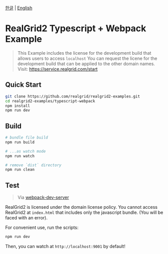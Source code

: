 [한글](README.md) | [English](README_en.md)

# RealGrid2 Typescript + Webpack Example

> This Example includes the license for the development build that allows users to access `localhost`
> You can request the licene for the development build that can be applied to the other domain names. Visit: https://service.realgrid.com/start

## Quick Start

```sh
git clone https://github.com/realgrid/realgrid2-examples.git
cd realgrid2-examples/typescript-webpack
npm install
npm run dev
```

## Build

```bash
# bundle file build
npm run build

# ...as watch mode
npm run watch

# remove `dist` directory
npm run clean
```

## Test

> Via [webpack-dev-server](https://webpack.js.org/configuration/dev-server/) 

RealGrid2 is licensed under the domain license policy. You cannot access RealGrid2 at `index.html` that includes only the javascript bundle. (You will be faced with an error).

For convenient use, run the scripts:

```bash
npm run dev
```

Then, you can watch at `http://localhost:9001` by default!